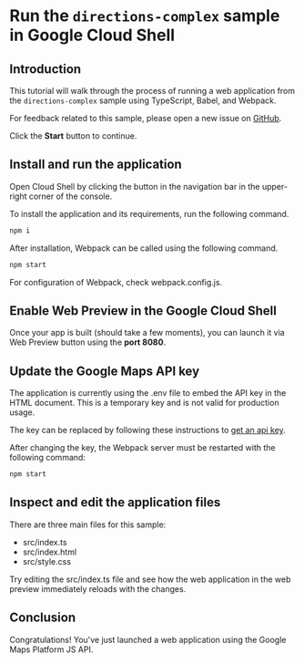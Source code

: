 # Run the `directions-complex` sample in Google Cloud Shell

<walkthrough-tutorial-duration duration="10"/>

## Introduction

This tutorial will walk through the process of running a web application from
the `directions-complex` sample using TypeScript, Babel, and Webpack.

For feedback related to this sample, please open a new issue on
[GitHub](https://github.com/googlemaps/js-samples/issues).

Click the **Start** button to continue.

## Install and run the application

Open Cloud Shell by clicking the
<walkthrough-cloud-shell-icon></walkthrough-cloud-shell-icon> button in the
navigation bar in the upper-right corner of the console.

To install the application and its requirements, run the following command.

```bash
npm i
```

After installation, Webpack can be called using the following command.

```bash
npm start
```

For configuration of Webpack, check
<walkthrough-editor-open-file filePath="webpack.config.js">webpack.config.js</walkthrough-editor-open-file>.

## Enable Web Preview in the Google Cloud Shell

Once your app is built (should take a few moments), you can launch it via
<walkthrough-spotlight-pointer target="cloudshell" spotlightId="devshell-web-preview-button">Web
Preview button</walkthrough-spotlight-pointer> using the **port 8080**.

## Update the Google Maps API key

The application is currently using the
<walkthrough-editor-open-file filePath=".env">.env</walkthrough-editor-open-file>
file to embed the API key in the HTML document. This is a temporary key and is
not valid for production usage.

The key can be replaced by following these instructions to
[get an api key](https://developers.google.com/maps/documentation/javascript/get-api-key).

After changing the key, the Webpack server must be restarted with the following
command:

```bash
npm start
```

## Inspect and edit the application files

There are three main files for this sample:

*   <walkthrough-editor-open-file filePath="src/index.ts">src/index.ts</walkthrough-editor-open-file>
*   <walkthrough-editor-open-file filePath="src/index.html">src/index.html</walkthrough-editor-open-file>
*   <walkthrough-editor-open-file filePath="src/style.css">src/style.css</walkthrough-editor-open-file>

Try editing the <walkthrough-editor-open-file filePath="src/index.ts">src/index.ts</walkthrough-editor-open-file> file and see how the web application in the web preview immediately reloads with the changes.

## Conclusion

<walkthrough-conclusion-trophy></walkthrough-conclusion-trophy>

Congratulations! You've just launched a web application using the Google Maps
Platform JS API.

